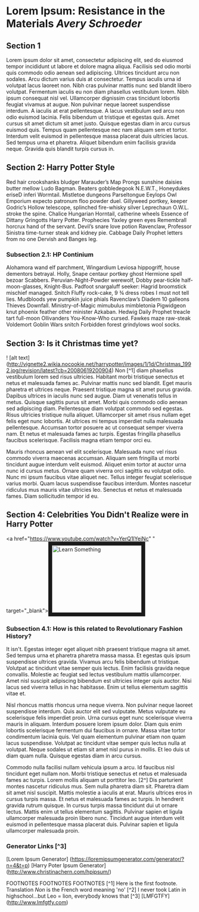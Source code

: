 # Lorem Ipsum: Resistance in the Materials  *Avery Schroeder*
## Section 1 
Lorem ipsum dolor sit amet, consectetur adipiscing elit, sed do eiusmod tempor incididunt ut labore et dolore magna aliqua. Facilisis sed odio morbi quis commodo odio aenean sed adipiscing. Ultrices tincidunt arcu non sodales. Arcu dictum varius duis at consectetur. Tempus iaculis urna id volutpat lacus laoreet non. Nibh cras pulvinar mattis nunc sed blandit libero volutpat. Fermentum iaculis eu non diam phasellus vestibulum lorem. Nibh ipsum consequat nisl vel. Ullamcorper dignissim cras tincidunt lobortis feugiat vivamus at augue. Non pulvinar neque laoreet suspendisse interdum. A iaculis at erat pellentesque. A lacus vestibulum sed arcu non odio euismod lacinia. Felis bibendum ut tristique et egestas quis. Amet cursus sit amet dictum sit amet justo. Quisque egestas diam in arcu cursus euismod quis. Tempus quam pellentesque nec nam aliquam sem et tortor. Interdum velit euismod in pellentesque massa placerat duis ultricies lacus. Sed tempus urna et pharetra. Aliquet bibendum enim facilisis gravida neque. Gravida quis blandit turpis cursus in.
## Section 2: Harry Potter Style 
Red hair crookshanks bludger Marauder’s Map Prongs sunshine daisies butter mellow Ludo Bagman. Beaters gobbledegook N.E.W.T., Honeydukes eriseD inferi Wormtail. Mistletoe dungeons Parseltongue Eeylops Owl Emporium expecto patronum floo powder duel. Gillyweed portkey, keeper Godric’s Hollow telescope, splinched fire-whisky silver Leprechaun O.W.L. stroke the spine. Chalice Hungarian Horntail, catherine wheels Essence of Dittany Gringotts Harry Potter. Prophecies Yaxley green eyes Remembrall horcrux hand of the servant. Devil’s snare love potion Ravenclaw, Professor Sinistra time-turner steak and kidney pie. Cabbage Daily Prophet letters from no one Dervish and Banges leg.
### Subsection 2.1: HP Continium 
Alohamora wand elf parchment, Wingardium Leviosa hippogriff, house dementors betrayal. Holly, Snape centaur portkey ghost Hermione spell bezoar Scabbers. Peruvian-Night-Powder werewolf, Dobby pear-tickle half-moon-glasses, Knight-Bus. Padfoot snargaluff seeker: Hagrid broomstick mischief managed. Snitch Fluffy rock-cake, 9 ¾ dress robes I must not tell lies. Mudbloods yew pumpkin juice phials Ravenclaw’s Diadem 10 galleons Thieves Downfall. Ministry-of-Magic mimubulus mimbletonia Pigwidgeon knut phoenix feather other minister Azkaban. Hedwig Daily Prophet treacle tart full-moon Ollivanders You-Know-Who cursed. Fawkes maze raw-steak Voldemort Goblin Wars snitch Forbidden forest grindylows wool socks. 
## Section 3: Is it Christmas time yet?
! [alt text] (http://vignette2.wikia.nocookie.net/harrypotter/images/1/1d/Christmas_1992.jpg/revision/latest?cb=20080619200904)
Non [^1] diam phasellus vestibulum lorem sed risus ultricies. Habitant morbi tristique senectus et netus et malesuada fames ac. Pulvinar mattis nunc sed blandit. Eget mauris pharetra et ultrices neque. Praesent tristique magna sit amet purus gravida. Dapibus ultrices in iaculis nunc sed augue. Diam ut venenatis tellus in metus. Quisque sagittis purus sit amet. Morbi quis commodo odio aenean sed adipiscing diam. Pellentesque diam volutpat commodo sed egestas. Risus ultricies tristique nulla aliquet. Ullamcorper sit amet risus nullam eget felis eget nunc lobortis. At ultrices mi tempus imperdiet nulla malesuada pellentesque. Accumsan tortor posuere ac ut consequat semper viverra nam. Et netus et malesuada fames ac turpis. Egestas fringilla phasellus faucibus scelerisque. Facilisis magna etiam tempor orci eu.

Mauris rhoncus aenean vel elit scelerisque. Malesuada nunc vel risus commodo viverra maecenas accumsan. Aliquam sem fringilla ut morbi tincidunt augue interdum velit euismod. Aliquet enim tortor at auctor urna nunc id cursus metus. Ornare quam viverra orci sagittis eu volutpat odio. Nunc mi ipsum faucibus vitae aliquet nec. Tellus integer feugiat scelerisque varius morbi. Quam lacus suspendisse faucibus interdum. Montes nascetur ridiculus mus mauris vitae ultricies leo. Senectus et netus et malesuada fames. Diam sollicitudin tempor id eu.

## Section 4: Celebrities You Didn't Realize were in Harry Potter
<a href="https://www.youtube.com/watch?v=YerQ1lYejNc" " target="_blank"><img src="https://www.youtube.com/watch?v=YerQ1lYejNc.jpg" alt="Learn Something" width="240" height="180" border='10' /></a>
### Subsection 4.1: How is this related to Revolutionary Fashion History?
It isn't. Egestas integer eget aliquet nibh praesent tristique magna sit amet. Sed tempus urna et pharetra pharetra massa massa. Et egestas quis ipsum suspendisse ultrices gravida. Vivamus arcu felis bibendum ut tristique. Volutpat ac tincidunt vitae semper quis lectus. Enim facilisis gravida neque convallis. Molestie ac feugiat sed lectus vestibulum mattis ullamcorper. Amet nisl suscipit adipiscing bibendum est ultricies integer quis auctor. Nisi lacus sed viverra tellus in hac habitasse. Enim ut tellus elementum sagittis vitae et.

Nisl rhoncus mattis rhoncus urna neque viverra. Non pulvinar neque laoreet suspendisse interdum. Quis auctor elit sed vulputate. Metus vulputate eu scelerisque felis imperdiet proin. Urna cursus eget nunc scelerisque viverra mauris in aliquam. Interdum posuere lorem ipsum dolor. Diam quis enim lobortis scelerisque fermentum dui faucibus in ornare. Massa vitae tortor condimentum lacinia quis. Vel quam elementum pulvinar etiam non quam lacus suspendisse. Volutpat ac tincidunt vitae semper quis lectus nulla at volutpat. Neque sodales ut etiam sit amet nisl purus in mollis. Et leo duis ut diam quam nulla. Quisque egestas diam in arcu cursus.

Commodo nulla facilisi nullam vehicula ipsum a arcu. Id faucibus nisl tincidunt eget nullam non. Morbi tristique senectus et netus et malesuada fames ac turpis. Lorem mollis aliquam ut porttitor leo. [2^] Dis parturient montes nascetur ridiculus mus. Sem nulla pharetra diam sit. Pharetra diam sit amet nisl suscipit. Mattis molestie a iaculis at erat. Mauris ultrices eros in cursus turpis massa. Et netus et malesuada fames ac turpis. In hendrerit gravida rutrum quisque. In cursus turpis massa tincidunt dui ut ornare lectus. Mattis enim ut tellus elementum sagittis. Pulvinar sapien et ligula ullamcorper malesuada proin libero nunc. Tincidunt augue interdum velit euismod in pellentesque massa placerat duis. Pulvinar sapien et ligula ullamcorper malesuada proin.

### Generator Links [^3]
[Lorem Ipsum Generator] (https://loremipsumgenerator.com/generator/?n=4&t=p)
[Harry Poter Ipsum Generator] (http://www.christinachern.com/hpipsum/)

FOOTNOTES FOOTNOTES FOOTNOTES
[^1] Here is the first footnote. Translation *Non* is the French word meaning 'no'
[^2] I never took Latin in highschool...but Leo = lion, everybody knows that
[^3] [LMFGTFY] (http://www.lmfgtfy.com)

